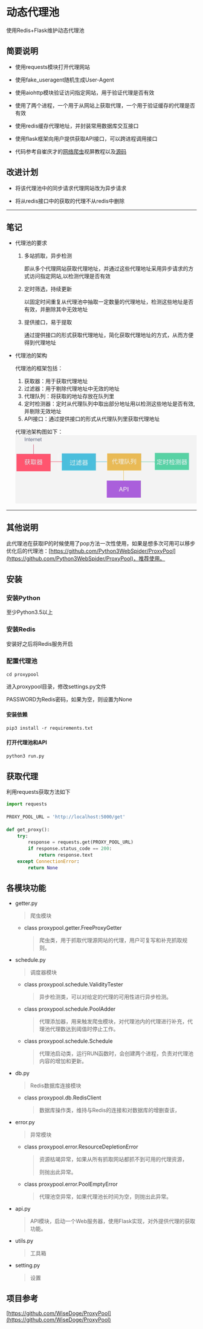 # 动态代理池

使用Redis+Flask维护动态代理池

## 简要说明

* 使用requests模块打开代理网站

* 使用fake_useragent随机生成User-Agent

* 使用aiohttp模块验证访问指定网站，用于验证代理是否有效

* 使用了两个进程，一个用于从网站上获取代理，一个用于验证缓存的代理是否有效

* 使用redis缓存代理地址，并封装常用数据库交互接口

* 使用flask框架向用户提供获取API接口，可以跨进程调用接口

* 代码参考自崔庆才的[网络爬虫][1]视屏教程以及[源码][2]

    [1]: https://edu.hellobi.com/course/156 'Python3爬虫三大案例实战分享'
    [2]: https://github.com/Germey/ProxyPool 'github'

## 改进计划

* 将该代理池中的同步请求代理网站改为异步请求

* 将从redis接口中的获取的代理不从redis中删除

---

## 笔记

* 代理池的要求

    1. 多站抓取，异步检测

        即从多个代理网站获取代理地址，并通过这些代理地址采用异步请求的方式访问指定网站,以检测代理是否有效

    2. 定时筛选，持续更新

        以固定时间重复从代理池中抽取一定数量的代理地址，检测这些地址是否有效，并删除其中无效地址

    3. 提供接口，易于提取

        通过提供接口的形式获取代理地址，简化获取代理地址的方式，从而方便得到代理地址

* 代理池的架构

    代理池的框架包括：
    1. 获取器：用于获取代理地址
    2. 过滤器：用于剔除代理地址中无效的地址
    3. 代理队列：将获取的地址存放在队列里
    4. 定时检测器：定时从代理队列中取出部分地址用以检测这些地址是否有效,并剔除无效地址
    5. API接口：通过提供接口的形式从代理队列里获取代理地址
    
    代理池架构图如下：
    ![代理池框架](./pictures/1.png "代理池框架")

---

##  其他说明

此代理池在获取IP的时候使用了pop方法一次性使用，如果是想多次可用可以移步优化后的代理池：[https://github.com/Python3WebSpider/ProxyPool](https://github.com/Python3WebSpider/ProxyPool)，推荐使用。

## 安装

### 安装Python

至少Python3.5以上

### 安装Redis

安装好之后将Redis服务开启

### 配置代理池

```
cd proxypool
```

进入proxypool目录，修改settings.py文件

PASSWORD为Redis密码，如果为空，则设置为None

#### 安装依赖

```
pip3 install -r requirements.txt
```

#### 打开代理池和API

```
python3 run.py
```

## 获取代理

利用requests获取方法如下

```python
import requests

PROXY_POOL_URL = 'http://localhost:5000/get'

def get_proxy():
    try:
        response = requests.get(PROXY_POOL_URL)
        if response.status_code == 200:
            return response.text
    except ConnectionError:
        return None
```

## 各模块功能

* getter.py

  > 爬虫模块

  * class proxypool.getter.FreeProxyGetter

    > 爬虫类，用于抓取代理源网站的代理，用户可复写和补充抓取规则。

* schedule.py

  > 调度器模块

  * class proxypool.schedule.ValidityTester

    > 异步检测类，可以对给定的代理的可用性进行异步检测。

  * class proxypool.schedule.PoolAdder

    > 代理添加器，用来触发爬虫模块，对代理池内的代理进行补充，代理池代理数达到阈值时停止工作。

  * class proxypool.schedule.Schedule

    > 代理池启动类，运行RUN函数时，会创建两个进程，负责对代理池内容的增加和更新。

* db.py

  > Redis数据库连接模块

  * class proxypool.db.RedisClient

    > 数据库操作类，维持与Redis的连接和对数据库的增删查该，

* error.py

  > 异常模块

  * class proxypool.error.ResourceDepletionError

    > 资源枯竭异常，如果从所有抓取网站都抓不到可用的代理资源，
    >
    > 则抛出此异常。

  * class proxypool.error.PoolEmptyError

    > 代理池空异常，如果代理池长时间为空，则抛出此异常。

* api.py

  > API模块，启动一个Web服务器，使用Flask实现，对外提供代理的获取功能。

* utils.py

  > 工具箱

* setting.py

  > 设置

## 项目参考

[https://github.com/WiseDoge/ProxyPool](https://github.com/WiseDoge/ProxyPool)